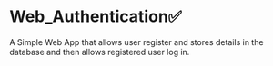 ﻿# Web_Authentication✅
A Simple Web App that allows user register and stores details in the database and then allows registered user log in.
